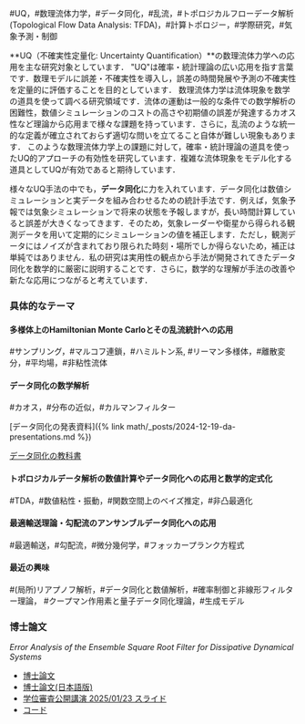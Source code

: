 <!-- put under h2 -->
#UQ，#数理流体力学，#データ同化，#乱流，#トポロジカルフローデータ解析(Topological Flow Data Analysis: TFDA)，#計算トポロジー，#学際研究，#気象予測・制御

**UQ（不確実性定量化: Uncertainty Quantification）**の数理流体力学への応用を主な研究対象としています．
"UQ"は確率・統計理論の広い応用を指す言葉です．数理モデルに誤差・不確実性を導入し，誤差の時間発展や予測の不確実性を定量的に評価することを目的としています．
数理流体力学は流体現象を数学の道具を使って調べる研究領域です．流体の運動は一般的な条件での数学解析の困難性，数値シミュレーションのコストの高さや初期値の誤差が発達するカオス性など理論から応用まで様々な課題を持っています．さらに，乱流のような統一的な定義が確立されておらず適切な問いを立てること自体が難しい現象もあります．
このような数理流体力学上の課題に対して，確率・統計理論の道具を使ったUQ的アプローチの有効性を研究しています．複雑な流体現象をモデル化する道具としてUQが有効であると期待しています．

様々なUQ手法の中でも，**データ同化**に力を入れています．データ同化は数値シミュレーションと実データを組み合わせるための統計手法です．例えば，気象予報では気象シミュレーションで将来の状態を予報しますが，長い時間計算していると誤差が大きくなってきます．そのため，気象レーダーや衛星から得られる観測データを用いて定期的にシミュレーションの値を補正します．ただし，観測データにはノイズが含まれており限られた時刻・場所でしか得らないため，補正は単純ではありません．私の研究は実用性の観点から手法が開発されてきたデータ同化を数学的に厳密に説明することです．さらに，数学的な理解が手法の改善や新たな応用につながると考えています．

### 具体的なテーマ
#### 多様体上のHamiltonian Monte Carloとその乱流統計への応用
#サンプリング，#マルコフ連鎖，#ハミルトン系, #リーマン多様体，#離散変分，#平均場，#非粘性流体

#### データ同化の数学解析
#カオス，#分布の近似，#カルマンフィルター

[データ同化の発表資料]({% link math/_posts/2024-12-19-da-presentations.md %})

[データ同化の教科書](/math/book#データ同化の教科書)

#### トポロジカルデータ解析の数値計算やデータ同化への応用と数学的定式化
#TDA，#数値粘性・振動，#関数空間上のベイズ推定，#非凸最適化

#### 最適輸送理論・勾配流のアンサンブルデータ同化への応用
#最適輸送，#勾配流，#微分幾何学，#フォッカープランク方程式

#### 最近の興味
#(局所)リアプノフ解析，#データ同化と数値解析，#確率制御と非線形フィルター理論，
#クープマン作用素と量子データ同化理論，#生成モデル


### 博士論文
*Error Analysis of the Ensemble Square Root Filter for Dissipative Dynamical Systems*

- [博士論文](/math/pdf/thesis.pdf)
- [博士論文(日本語版)](/math/pdf/thesis_jp.pdf)
- [学位審査公開講演 2025/01/23 スライド](https://slides.com/kotatakeda/thesis-presentation)
- [コード](https://github.com/KotaTakeda/thesis)